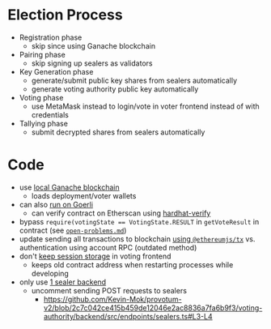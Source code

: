 # Election Process
- Registration phase
  - skip since using Ganache blockchain
- Pairing phase
  - skip signing up sealers as validators
- Key Generation phase
  - generate/submit public key shares from sealers automatically
  - generate voting authority public key automatically
- Voting phase
  - use MetaMask instead to login/vote in voter frontend instead of with credentials
- Tallying phase
  - submit decrypted shares from sealers automatically

# Code
- use [local Ganache blockchain](https://github.com/Kevin-Mok/provotum-v2/blob/docs/ganache-pv.sh)
  - loads deployment/voter wallets
- can also [run on Goerli](https://github.com/Kevin-Mok/provotum-v2/blob/2c7c042ce415b459de12046e2ac8836a7fa6b9f3/sealer/backend/src/services/ballotManager.ts#L184)
  - can verify contract on Etherscan using [hardhat-verify](https://hardhat.org/hardhat-runner/plugins/nomicfoundation-hardhat-verify)
- bypass `require(votingState == VotingState.RESULT` in `getVoteResult` 
  in contract (see [`open-problems.md`](https://github.com/Kevin-Mok/provotum-v2/blob/docs/open-problems.md#bypass-result-check))
- update sending all transactions to blockchain [using `@ethereumjs/tx`](https://github.com/Kevin-Mok/provotum-v2/blob/2c7c042ce415b459de12046e2ac8836a7fa6b9f3/voting-authority/backend/src/utils/ballotManager/ballotManager.ts#L198) vs. 
  authentication using account RPC (outdated method)
- don't [keep session storage](https://github.com/Kevin-Mok/provotum-v2/blob/2c7c042ce415b459de12046e2ac8836a7fa6b9f3/voter-frontend/src/AppManager.tsx#L36) in voting 
  frontend
  - keeps old contract address when restarting processes 
    while developing
- only use [1 sealer backend](https://github.com/Kevin-Mok/acanet-voting/blob/14cddc3a822357587231a57673fb81846ff6a5a5/voting-authority/backend/src/config.ts#L7-L8)
  - uncomment sending POST requests to sealers
    - https://github.com/Kevin-Mok/provotum-v2/blob/2c7c042ce415b459de12046e2ac8836a7fa6b9f3/voting-authority/backend/src/endpoints/sealers.ts#L3-L4
